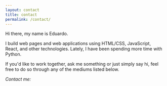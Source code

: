 ```yaml
---
layout: contact
title: contact
permalink: /contact/
---
```


Hi there, my name is Eduardo.

I build web pages and web applications using HTML/CSS, JavaScript, React, and other technologies. Lately, I have been spending more time with Python.

If you'd like to work together, ask me something or just simply say hi, feel free to do so through any of the mediums listed below.

_Contact me:_
